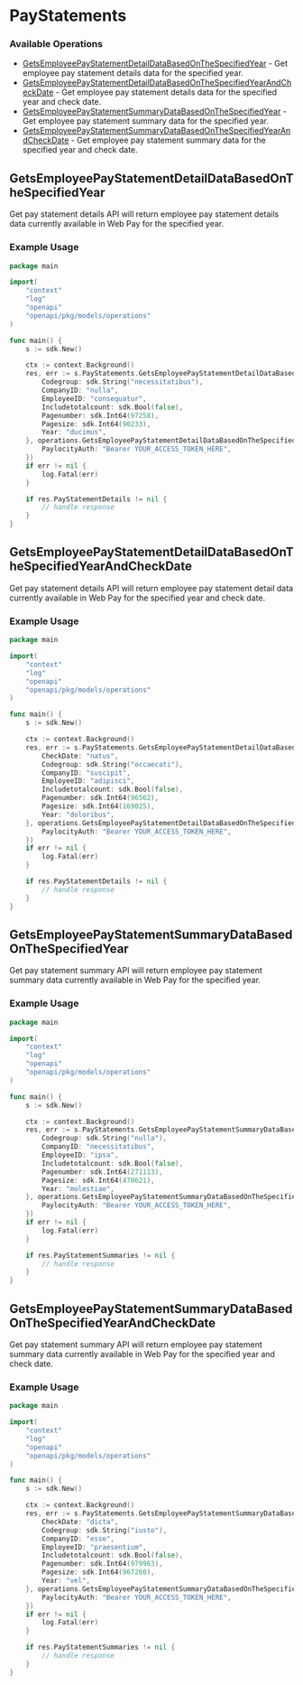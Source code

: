 # PayStatements

### Available Operations

* [GetsEmployeePayStatementDetailDataBasedOnTheSpecifiedYear](#getsemployeepaystatementdetaildatabasedonthespecifiedyear) - Get employee pay statement details data for the specified year.
* [GetsEmployeePayStatementDetailDataBasedOnTheSpecifiedYearAndCheckDate](#getsemployeepaystatementdetaildatabasedonthespecifiedyearandcheckdate) - Get employee pay statement details data for the specified year and check date.
* [GetsEmployeePayStatementSummaryDataBasedOnTheSpecifiedYear](#getsemployeepaystatementsummarydatabasedonthespecifiedyear) - Get employee pay statement summary data for the specified year.
* [GetsEmployeePayStatementSummaryDataBasedOnTheSpecifiedYearAndCheckDate](#getsemployeepaystatementsummarydatabasedonthespecifiedyearandcheckdate) - Get employee pay statement summary data for the specified year and check date.

## GetsEmployeePayStatementDetailDataBasedOnTheSpecifiedYear

Get pay statement details API will return employee pay statement details data currently available in Web Pay for the specified year.

### Example Usage

```go
package main

import(
	"context"
	"log"
	"openapi"
	"openapi/pkg/models/operations"
)

func main() {
    s := sdk.New()

    ctx := context.Background()
    res, err := s.PayStatements.GetsEmployeePayStatementDetailDataBasedOnTheSpecifiedYear(ctx, operations.GetsEmployeePayStatementDetailDataBasedOnTheSpecifiedYearRequest{
        Codegroup: sdk.String("necessitatibus"),
        CompanyID: "nulla",
        EmployeeID: "consequatur",
        Includetotalcount: sdk.Bool(false),
        Pagenumber: sdk.Int64(97258),
        Pagesize: sdk.Int64(90233),
        Year: "ducimus",
    }, operations.GetsEmployeePayStatementDetailDataBasedOnTheSpecifiedYearSecurity{
        PaylocityAuth: "Bearer YOUR_ACCESS_TOKEN_HERE",
    })
    if err != nil {
        log.Fatal(err)
    }

    if res.PayStatementDetails != nil {
        // handle response
    }
}
```

## GetsEmployeePayStatementDetailDataBasedOnTheSpecifiedYearAndCheckDate

Get pay statement details API will return employee pay statement detail data currently available in Web Pay for the specified year and check date.

### Example Usage

```go
package main

import(
	"context"
	"log"
	"openapi"
	"openapi/pkg/models/operations"
)

func main() {
    s := sdk.New()

    ctx := context.Background()
    res, err := s.PayStatements.GetsEmployeePayStatementDetailDataBasedOnTheSpecifiedYearAndCheckDate(ctx, operations.GetsEmployeePayStatementDetailDataBasedOnTheSpecifiedYearAndCheckDateRequest{
        CheckDate: "natus",
        Codegroup: sdk.String("occaecati"),
        CompanyID: "suscipit",
        EmployeeID: "adipisci",
        Includetotalcount: sdk.Bool(false),
        Pagenumber: sdk.Int64(96562),
        Pagesize: sdk.Int64(169025),
        Year: "doloribus",
    }, operations.GetsEmployeePayStatementDetailDataBasedOnTheSpecifiedYearAndCheckDateSecurity{
        PaylocityAuth: "Bearer YOUR_ACCESS_TOKEN_HERE",
    })
    if err != nil {
        log.Fatal(err)
    }

    if res.PayStatementDetails != nil {
        // handle response
    }
}
```

## GetsEmployeePayStatementSummaryDataBasedOnTheSpecifiedYear

Get pay statement summary API will return employee pay statement summary data currently available in Web Pay for the specified year.

### Example Usage

```go
package main

import(
	"context"
	"log"
	"openapi"
	"openapi/pkg/models/operations"
)

func main() {
    s := sdk.New()

    ctx := context.Background()
    res, err := s.PayStatements.GetsEmployeePayStatementSummaryDataBasedOnTheSpecifiedYear(ctx, operations.GetsEmployeePayStatementSummaryDataBasedOnTheSpecifiedYearRequest{
        Codegroup: sdk.String("nulla"),
        CompanyID: "necessitatibus",
        EmployeeID: "ipsa",
        Includetotalcount: sdk.Bool(false),
        Pagenumber: sdk.Int64(271113),
        Pagesize: sdk.Int64(470621),
        Year: "molestiae",
    }, operations.GetsEmployeePayStatementSummaryDataBasedOnTheSpecifiedYearSecurity{
        PaylocityAuth: "Bearer YOUR_ACCESS_TOKEN_HERE",
    })
    if err != nil {
        log.Fatal(err)
    }

    if res.PayStatementSummaries != nil {
        // handle response
    }
}
```

## GetsEmployeePayStatementSummaryDataBasedOnTheSpecifiedYearAndCheckDate

Get pay statement summary API will return employee pay statement summary data currently available in Web Pay for the specified year and check date.

### Example Usage

```go
package main

import(
	"context"
	"log"
	"openapi"
	"openapi/pkg/models/operations"
)

func main() {
    s := sdk.New()

    ctx := context.Background()
    res, err := s.PayStatements.GetsEmployeePayStatementSummaryDataBasedOnTheSpecifiedYearAndCheckDate(ctx, operations.GetsEmployeePayStatementSummaryDataBasedOnTheSpecifiedYearAndCheckDateRequest{
        CheckDate: "dicta",
        Codegroup: sdk.String("iusto"),
        CompanyID: "esse",
        EmployeeID: "praesentium",
        Includetotalcount: sdk.Bool(false),
        Pagenumber: sdk.Int64(979963),
        Pagesize: sdk.Int64(967260),
        Year: "vel",
    }, operations.GetsEmployeePayStatementSummaryDataBasedOnTheSpecifiedYearAndCheckDateSecurity{
        PaylocityAuth: "Bearer YOUR_ACCESS_TOKEN_HERE",
    })
    if err != nil {
        log.Fatal(err)
    }

    if res.PayStatementSummaries != nil {
        // handle response
    }
}
```
